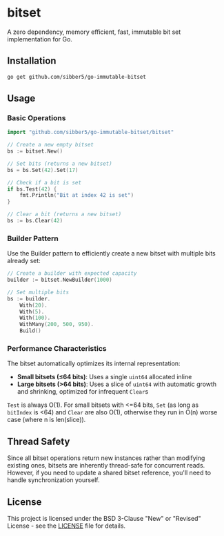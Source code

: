 # bitset

A zero dependency, memory efficient, fast, immutable bit set implementation for Go.

## Installation

```bash
go get github.com/sibber5/go-immutable-bitset
```

## Usage

### Basic Operations

```go
import "github.com/sibber5/go-immutable-bitset/bitset"

// Create a new empty bitset
bs := bitset.New()

// Set bits (returns a new bitset)
bs = bs.Set(42).Set(17)

// Check if a bit is set
if bs.Test(42) {
    fmt.Println("Bit at index 42 is set")
}

// Clear a bit (returns a new bitset)
bs := bs.Clear(42)
```

### Builder Pattern

Use the Builder pattern to efficiently create a new bitset with multiple bits already set:

```go
// Create a builder with expected capacity
builder := bitset.NewBuilder(1000)

// Set multiple bits
bs := builder.
    With(20).
    With(5).
    With(100).
    WithMany(200, 500, 950).
    Build()
```

### Performance Characteristics

The bitset automatically optimizes its internal representation:

- **Small bitsets (≤64 bits)**: Uses a single `uint64` allocated inline
- **Large bitsets (>64 bits)**: Uses a slice of `uint64` with automatic growth and shrinking, optimized for infrequent `Clear`s

`Test` is always O(1). For small bitsets with <=64 bits, `Set` (as long as `bitIndex` is <64) and `Clear` are also O(1), otherwise they run in O(n) worse case (where n is len(slice)).

## Thread Safety

Since all bitset operations return new instances rather than modifying existing ones, bitsets are inherently thread-safe for concurrent reads. However, if you need to update a shared bitset reference, you'll need to handle synchronization yourself.

## License

This project is licensed under the BSD 3-Clause "New" or "Revised" License - see the [LICENSE](LICENSE) file for details.
